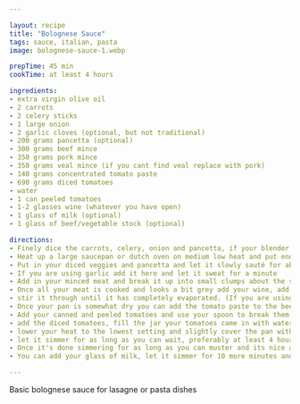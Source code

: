 ```yaml
---

layout: recipe
title: "Bolognese Sauce"
tags: sauce, italian, pasta
image: bolognese-sauce-1.webp

prepTime: 45 min
cookTime: at least 4 hours

ingredients:
- extra virgin olive oil
- 2 carrots
- 2 celery sticks
- 1 large onion
- 2 garlic cloves (optional, but not traditional)
- 200 grams pancetta (optional)
- 300 grams beef mince
- 350 grams pork mince
- 350 grams veal mince (if you cant find veal replace with pork)
- 140 grams concentrated tomato paste
- 690 grams diced tomatoes
- water
- 1 can peeled tomatoes
- 1-2 glasses wine (whatever you have open)
- 1 glass of milk (optional)
- 1 glass of beef/vegetable stock (optional)

directions:
- Finely dice the carrots, celery, onion and pancetta, if your blender can handle it you can optionally blend all this to speed it up.
- Heat up a large saucepan or dutch oven on medium low heat and put enough olive oil in to cover the bottom of the pan.
- Put in your diced veggies and pancetta and let it slowly sauté for about 10 minutes until everything is fragrant and soft.
- If you are using garlic add it here and let it sweat for a minute
- Add in your minced meat and break it up into small clumps about the size of a rice grain with a spoon, keep stiring until all your meat is lightly cooked.
- Once all your meat is cooked and looks a bit grey add your wine, add enough to fully deglaze the pan (I usually add a little bit extra for the flavor)
- stir it through until it has completely evaporated. (If you are using it you can also add the stock at this point)
- Once your pan is somewhat dry you can add the tomato paste to the beef, let it cook for a minute to remove the slight metallic taste.
- Add your canned and peeled tomatoes and use your spoon to break them up, you don't have to be too thorough since they will soften up while the sauce cooks.
- add the diced tomatoes, fill the jar your tomatoes came in with water give it a shake and add that to the pot, do the same with your can of peeled tomatoes.
- lower your heat to the lowest setting and slightly cover the pan with your lid.
- let it simmer for as long as you can wait, preferably at least 4 hours, if it starts getting a bit too dry you can add a bit more water to make sure the sauce doesn't burn.
- Once it's done simmering for as long as you can muster and its nice and thick, the liquid should not come above your meat and should be pretty concentrated
- You can add your glass of milk, let it simmer for 10 more minutes and serve.

---
```


Basic bolognese sauce for lasagne or pasta dishes
